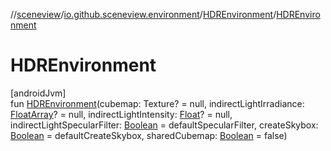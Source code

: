 //[sceneview](../../../index.md)/[io.github.sceneview.environment](../index.md)/[HDREnvironment](index.md)/[HDREnvironment](-h-d-r-environment.md)

# HDREnvironment

[androidJvm]\
fun [HDREnvironment](-h-d-r-environment.md)(cubemap: Texture? = null, indirectLightIrradiance: [FloatArray](https://kotlinlang.org/api/latest/jvm/stdlib/kotlin/-float-array/index.html)? = null, indirectLightIntensity: [Float](https://kotlinlang.org/api/latest/jvm/stdlib/kotlin/-float/index.html)? = null, indirectLightSpecularFilter: [Boolean](https://kotlinlang.org/api/latest/jvm/stdlib/kotlin/-boolean/index.html) = defaultSpecularFilter, createSkybox: [Boolean](https://kotlinlang.org/api/latest/jvm/stdlib/kotlin/-boolean/index.html) = defaultCreateSkybox, sharedCubemap: [Boolean](https://kotlinlang.org/api/latest/jvm/stdlib/kotlin/-boolean/index.html) = false)
